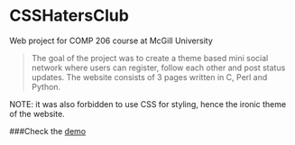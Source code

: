 # CSSHatersClub
Web project for COMP 206 course at McGill University

>The goal of the project was to create a theme based mini social network where users can register, follow each other and post status updates. 
The website consists of 3 pages written in C, Perl and Python.

NOTE: it was also forbidden to use CSS for styling, hence the ironic theme of the website.


###Check the [demo](http://cs.mcgill.ca/~ailea/comp206a4/)
